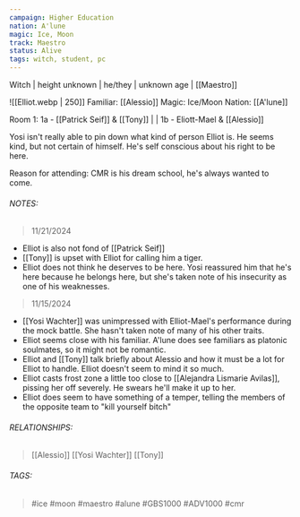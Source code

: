 ```yaml
---
campaign: Higher Education
nation: A'lune
magic: Ice, Moon
track: Maestro
status: Alive
tags: witch, student, pc
---
```


Witch | height unknown | he/they | unknown age | [[Maestro]]

![[Elliot.webp | 250]]
Familiar: [[Alessio]]
Magic: Ice/Moon
Nation: [[A'lune]]

Room 1: 1a - [[Patrick Seif]] & [[Tony]] | | 1b - Eliott-Mael & [[Alessio]]

Yosi isn't really able to pin down what kind of person Elliot is. He seems kind, but not certain of himself. He's self conscious about his right to be here. 

Reason for attending: CMR is his dream school, he's always wanted to come. 

###### NOTES: 

>11/21/2024

- Elliot is also not fond of [[Patrick Seif]]
- [[Tony]] is upset with Elliot for calling him a tiger. 
- Elliot does not think he deserves to be here. Yosi reassured him that he's here because he belongs here, but she's taken note of his insecurity as one of his weaknesses. 

> 11/15/2024

- [[Yosi Wachter]] was unimpressed with Elliot-Mael's performance during the mock battle. She hasn't taken note of many of his other traits. 
- Elliot seems close with his familiar. A'lune does see familiars as platonic soulmates, so it might not be romantic. 
- Elliot and [[Tony]] talk briefly about Alessio and how it must be a lot for Elliot to handle. Elliot doesn't seem to mind it so much. 
- Elliot casts frost zone a little too close to [[Alejandra Lismarie Avilas]], pissing her off severely. He swears he'll make it up to her. 
- Elliot does seem to have something of a temper, telling the members of the opposite team to "kill yourself bitch"

###### RELATIONSHIPS: 
> [[Alessio]]
> [[Yosi Wachter]]
> [[Tony]]

###### TAGS:
>  #ice #moon #maestro #alune #GBS1000 #ADV1000 #cmr
